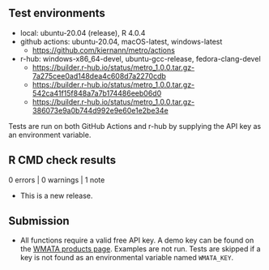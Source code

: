 ## Test environments

* local: ubuntu-20.04 (release), R 4.0.4
* github actions: ubuntu-20.04, macOS-latest, windows-latest 
  * <https://github.com/kiernann/metro/actions>
* r-hub: windows-x86_64-devel, ubuntu-gcc-release, fedora-clang-devel
  * <https://builder.r-hub.io/status/metro_1.0.0.tar.gz-7a275cee0ad148dea4c608d7a2270cdb>
  * <https://builder.r-hub.io/status/metro_1.0.0.tar.gz-542ca41f15f848a7a7b174486eeb06d0>
  * <https://builder.r-hub.io/status/metro_1.0.0.tar.gz-386073e9a0b744d992e9e60e1e2be34e>

Tests are run on both GitHub Actions and r-hub by supplying the API key as an
environment variable.

## R CMD check results

0 errors | 0 warnings | 1 note

* This is a new release.

## Submission

* All functions require a valid free API key. A demo key can be found on the 
  [WMATA products page][demo]. Examples are not run. Tests are skipped if a key
  is not found as an environmental variable named `WMATA_KEY`.
  
[demo]: https://developer.wmata.com/products/5475f236031f590f380924ff
